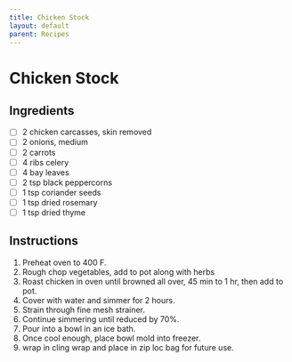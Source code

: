 ```yaml
---
title: Chicken Stock
layout: default
parent: Recipes
---
```

# Chicken Stock

## Ingredients

- [ ] 2 chicken carcasses, skin removed
- [ ] 2 onions, medium
- [ ] 2 carrots
- [ ] 4 ribs celery
- [ ] 4 bay leaves
- [ ] 2 tsp black peppercorns
- [ ] 1 tsp coriander seeds
- [ ] 1 tsp dried rosemary
- [ ] 1 tsp dried thyme

## Instructions

1. Preheat oven to 400 F.
1. Rough chop vegetables, add to pot along with herbs
1. Roast chicken in oven until browned all over, 45 min to 1 hr, then add to pot.
1. Cover with water and simmer for 2 hours.
1. Strain through fine mesh strainer.
1. Continue simmering until reduced by 70%.
1. Pour into a bowl in an ice bath.
1. Once cool enough, place bowl mold into freezer.
1. wrap in cling wrap and place in zip loc bag for future use.